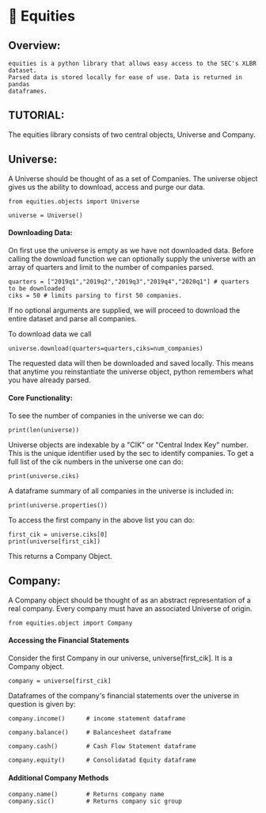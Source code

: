 
# 🦅 Equities

## Overview: 

    equities is a python library that allows easy access to the SEC's XLBR dataset.
    Parsed data is stored locally for ease of use. Data is returned in pandas
    dataframes. 

## TUTORIAL: 

The equities library consists of two central objects, Universe and Company. 

## Universe: 

A Universe should be thought of as a set of Companies. The universe object gives us the ability to download,
access and purge our data. 

    from equities.objects import Universe

    universe = Universe()

#### Downloading Data:

On first use the universe is empty as we have not downloaded data. Before calling the download function we can 
optionally supply the universe with an array of quarters and limit to the number of companies parsed. 

    quarters = ["2019q1","2019q2","2019q3","2019q4","2020q1"] # quarters to be downloaded
    ciks = 50 # limits parsing to first 50 companies. 

If no optional arguments are supplied, we will proceed to download the entire dataset and parse all companies. 

To download data we call

    universe.download(quarters=quarters,ciks=num_companies)

The requested data will then be downloaded and saved locally. This means that anytime you reinstantiate the 
universe object, python remembers what you have already parsed.

#### Core Functionality:

To see the number of companies in the universe we can do: 

    print(len(universe))

Universe objects are indexable by a "CIK" or "Central Index Key" number. This is the unique identifier used by 
the sec to identify companies. To get a full list of the cik numbers in the universe one can do: 

    print(universe.ciks)

A dataframe summary of all companies in the universe is included in:

    print(universe.properties())

To access the first company in the above list you can do: 

    first_cik = universe.ciks[0]
    print(universe[first_cik])

This returns a Company Object.


## Company: 

A Company object should be thought of as an abstract representation of a real company. Every 
company must have an associated Universe of origin. 

    from equities.object import Company

#### Accessing the Financial Statements

Consider the first Company in our universe, universe[first_cik]. It is a Company object. 

    company = universe[first_cik]

Dataframes of the company's financial statements over the universe in question is given by: 

    company.income()      # income statement dataframe

    company.balance()     # Balancesheet dataframe

    company.cash()        # Cash Flow Statement dataframe

    company.equity()      # Consolidatad Equity dataframe


#### Additional Company Methods

    company.name()        # Returns company name
    company.sic()         # Returns company sic group
    

    




